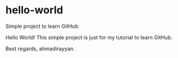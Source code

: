 # hello-world
Simple project to learn GitHub

Hello World!
This simple project is just for my tutorial to learn GitHub.

Best regards,
ahmadirayyan.

